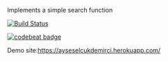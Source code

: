 Implements a simple search function

[![Build Status](https://travis-ci.org/asdemirci/myDemoApp.svg?branch=master)](https://travis-ci.org/asdemirci/myDemoApp)

[![codebeat badge](https://codebeat.co/badges/840e5f6f-9f00-494b-bd0f-c26f8561f8fe)](https://codebeat.co/projects/github-com-asdemirci-mydemoapp)

Demo site:https://ayseselcukdemirci.herokuapp.com/
